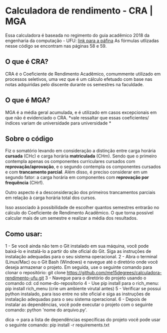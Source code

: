# Calculadora de rendimento - CRA | MGA
Essa calculadora é baseada no regimento do guia acadêmico 2018 da engenharia da computação - UFU: [link para a páfina](http://www.prograd.ufu.br/sites/prograd.ufu.br/files/media/arquivo/guia_academico2018_1_engenharia_de_computacao_uberlandia_1.pdf)
As fórmulas utlizadas nesse código se encontram nas páginas 58 e 59.

## O que é CRA?
CRA é o Coeficiente de Rendimento Acadêmico, comummente utilizado em processos seletivos, uma vez que é um cálculo efetuado com base nas notas adquiridas pelo discente durante os semestres na faculdade.
## O que é MGA?
MGA é a média geral acumulada, e é utilizado em casos excepcionais em que não é evidenciado o CRA.
*vale ressaltar que essas coeficientes/índices variam de universidade para universidade *

## Sobre o código
Fiz o somatório levando em consideração a distinção entre carga horária **cursada** (CHc) e carga horária **matriculada** (CHm).
Sendo que o primeiro contempla apenas os componentes curriculares cursados com **reprovação/aprovação**,
e o segundo contempla os componentes cursados e com **trancamento parcial**.
Além disso, é preciso considerar em um segundo fator: a carga horária em componentes com **reprovação por frequência** (CHrf).

Outro aspecto é a desconsideração dos primeiros trancamentos parciais em relação à carga horária total dos cursos.

Isso associado à possibilidade de escolher quantos semestres entrarão no cálculo do Coeficiente de Rendimento Acadêmico.
O que torna possível calcular mais de um semestre e realizar a média dos resultados. 

## Como usar:
1 - Se você ainda não tem o Git instalado em sua máquina, você pode baixá-lo e instalá-lo a partir do site oficial do Git. Siga as instruções de instalação adequadas para o seu sistema operacional.
2 - Abra o terminal (Linux/Mac) ou o Git Bash (Windows) e navegue até o diretório onde você deseja armazenar o projeto. Em seguida, use o seguinte comando para clonar o repositório: git clone https://github.com/me15degrees/calculadora-rendimento-ufu.git
3 - Navegue para o diretório do projeto usando o comando cd: cd nome-do-repositorio
4 - Use pip install para o rich_menu: pip install rich_menu (crie um ambiente virutal antes)
5 - Verificar se possui python instalado, para isso entre no site oficial e siga as instruções de instalação adequadas para o seu sistema operacional.
6 - Depois de instalar as dependências, você pode executar o projeto com o seguinte comando: python 'nome do arquivo.py'.

dica -> para a lista de dependências específicas do projeto você pode usar o seguinte comando: pip install -r requirements.txt


